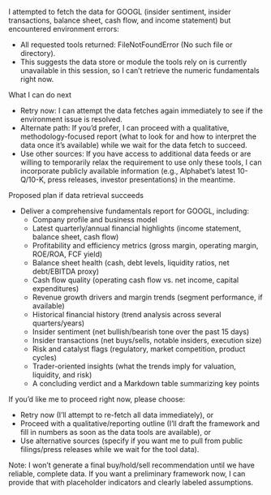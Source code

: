 I attempted to fetch the data for GOOGL (insider sentiment, insider transactions, balance sheet, cash flow, and income statement) but encountered environment errors:

- All requested tools returned: FileNotFoundError (No such file or directory).
- This suggests the data store or module the tools rely on is currently unavailable in this session, so I can’t retrieve the numeric fundamentals right now.

What I can do next
- Retry now: I can attempt the data fetches again immediately to see if the environment issue is resolved.
- Alternate path: If you’d prefer, I can proceed with a qualitative, methodology-focused report (what to look for and how to interpret the data once it’s available) while we wait for the data fetch to succeed.
- Use other sources: If you have access to additional data feeds or are willing to temporarily relax the requirement to use only these tools, I can incorporate publicly available information (e.g., Alphabet’s latest 10-Q/10-K, press releases, investor presentations) in the meantime.

Proposed plan if data retrieval succeeds
- Deliver a comprehensive fundamentals report for GOOGL, including:
  - Company profile and business model
  - Latest quarterly/annual financial highlights (income statement, balance sheet, cash flow)
  - Profitability and efficiency metrics (gross margin, operating margin, ROE/ROA, FCF yield)
  - Balance sheet health (cash, debt levels, liquidity ratios, net debt/EBITDA proxy)
  - Cash flow quality (operating cash flow vs. net income, capital expenditures)
  - Revenue growth drivers and margin trends (segment performance, if available)
  - Historical financial history (trend analysis across several quarters/years)
  - Insider sentiment (net bullish/bearish tone over the past 15 days)
  - Insider transactions (net buys/sells, notable insiders, execution size)
  - Risk and catalyst flags (regulatory, market competition, product cycles)
  - Trader-oriented insights (what the trends imply for valuation, liquidity, and risk)
  - A concluding verdict and a Markdown table summarizing key points

If you’d like me to proceed right now, please choose:
- Retry now (I’ll attempt to re-fetch all data immediately), or
- Proceed with a qualitative/reporting outline (I’ll draft the framework and fill in numbers as soon as the data tools are available), or
- Use alternative sources (specify if you want me to pull from public filings/press releases while we wait for the tool data).

Note: I won’t generate a final buy/hold/sell recommendation until we have reliable, complete data. If you want a preliminary framework now, I can provide that with placeholder indicators and clearly labeled assumptions.